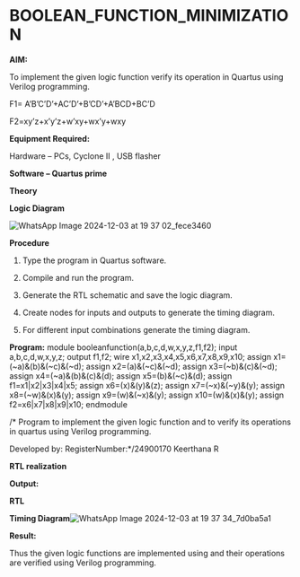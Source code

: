 # BOOLEAN_FUNCTION_MINIMIZATION

**AIM:**

To implement the given logic function verify its operation in Quartus using Verilog programming.

F1= A’B’C’D’+AC’D’+B’CD’+A’BCD+BC’D 

F2=xy’z+x’y’z+w’xy+wx’y+wxy

**Equipment Required:**

Hardware – PCs, Cyclone II , USB flasher

**Software – Quartus prime**

**Theory**

**Logic Diagram**

![WhatsApp Image 2024-12-03 at 19 37 02_fece3460](https://github.com/user-attachments/assets/64d5ee21-c956-4bcc-9f7b-145aa5117a55)



**Procedure**

1.	Type the program in Quartus software.

2.	Compile and run the program.

3.	Generate the RTL schematic and save the logic diagram.

4.	Create nodes for inputs and outputs to generate the timing diagram.

5.	For different input combinations generate the timing diagram.


**Program:**
module booleanfunction(a,b,c,d,w,x,y,z,f1,f2);
input a,b,c,d,w,x,y,z;
output f1,f2;
wire x1,x2,x3,x4,x5,x6,x7,x8,x9,x10;
assign x1=(~a)&(b)&(~c)&(~d);
assign x2=(a)&(~c)&(~d);
assign x3=(~b)&(c)&(~d);
assign x4=(~a)&(b)&(c)&(d);
assign x5=(b)&(~c)&(d);
assign f1=x1|x2|x3|x4|x5;
assign x6=(x)&(y)&(z);
assign x7=(~x)&(~y)&(y);
assign x8=(~w)&(x)&(y);
assign x9=(w)&(~x)&(y);
assign x10=(w)&(x)&(y);
assign f2=x6|x7|x8|x9|x10;
endmodule


/* Program to implement the given logic function and to verify its operations in quartus using Verilog programming. 

Developed by: RegisterNumber:*/24900170 Keerthana R


**RTL realization**

**Output:**

**RTL**



**Timing Diagram**![WhatsApp Image 2024-12-03 at 19 37 34_7d0ba5a1](https://github.com/user-attachments/assets/1468867e-0757-4746-813a-c246d0427353)



**Result:**

Thus the given logic functions are implemented using and their operations are verified using Verilog programming.

